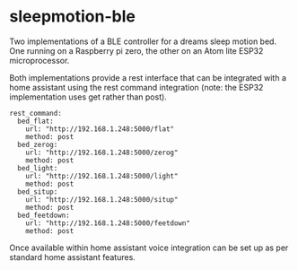 # sleepmotion-ble

Two implementations of a BLE controller for a dreams sleep motion bed. One running on a Raspberry pi zero, the other on an Atom lite ESP32 microprocessor.

Both implementations provide a rest interface that can be integrated with a home assistant using the rest command integration (note: the ESP32 implementation uses get rather than post).

```
rest_command:
  bed_flat:
    url: "http://192.168.1.248:5000/flat"
    method: post
  bed_zerog:
    url: "http://192.168.1.248:5000/zerog"
    method: post
  bed_light:
    url: "http://192.168.1.248:5000/light"
    method: post
  bed_situp:
    url: "http://192.168.1.248:5000/situp"
    method: post
  bed_feetdown:
    url: "http://192.168.1.248:5000/feetdown"
    method: post
```

Once available within home assistant voice integration can be set up as per standard home assistant features.